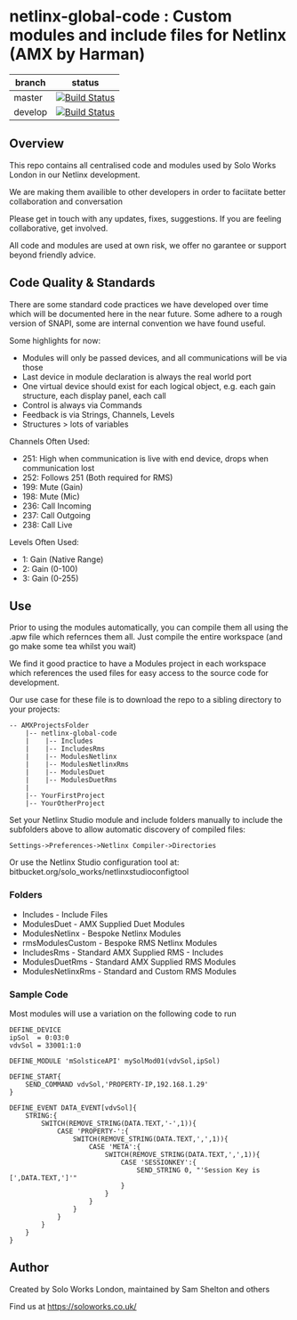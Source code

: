# netlinx-global-code : Custom modules and include files for Netlinx (AMX by Harman)

| branch | status |
|-------|----|
| master  | [![Build Status](https://dev.azure.com/soloworkslondon/WindowsComplierPipelineTest/_apis/build/status/soloworks.netlinx-global-code?branchName=master)](https://dev.azure.com/soloworkslondon/WindowsComplierPipelineTest/_build/latest?definitionId=1&branchName=master) |
| develop | [![Build Status](https://dev.azure.com/soloworkslondon/WindowsComplierPipelineTest/_apis/build/status/soloworks.netlinx-global-code?branchName=develop)](https://dev.azure.com/soloworkslondon/WindowsComplierPipelineTest/_build/latest?definitionId=1&branchName=develop) |


## Overview
This repo contains all centralised code and modules used by Solo Works London in our Netlinx development.

We are making them availible to other developers in order to faciitate better collaboration and conversation

Please get in touch with any updates, fixes, suggestions. If you are feeling collaborative, get involved.

All code and modules are used at own risk, we offer no garantee or support beyond friendly advice. 

## Code Quality & Standards

There are some standard code practices we have developed over time which will be documented here in the near future. Some adhere to a rough version of SNAPI, some are internal convention we have found useful.

Some highlights for now:
* Modules will only be passed devices, and all communications will be via those
* Last device in module declaration is always the real world port
* One virtual device should exist for each logical object, e.g. each gain structure, each display panel, each call
* Control is always via Commands
* Feedback is via Strings, Channels, Levels
* Structures > lots of variables

Channels Often Used:
* 251: High when communication is live with end device, drops when communication lost
* 252: Follows 251 (Both required for RMS)
* 199: Mute (Gain)
* 198: Mute (Mic)
* 236: Call Incoming
* 237: Call Outgoing
* 238: Call Live

Levels Often Used:
* 1: Gain (Native Range)
* 2: Gain (0-100)
* 3: Gain (0-255)


## Use

Prior to using the modules automatically, you can compile them all using the .apw file which refernces them all. Just compile the entire workspace (and go make some tea whilst you wait)

We find it good practice to have a Modules project in each workspace which references the used files for easy access to the source code for development.

Our use case for these file is to download the repo to a sibling directory to your projects:
 
    -- AMXProjectsFolder
        |-- netlinx-global-code
        |    |-- Includes
        |    |-- IncludesRms
        |    |-- ModulesNetlinx
        |    |-- ModulesNetlinxRms
        |    |-- ModulesDuet
        |    |-- ModulesDuetRms
        |
        |-- YourFirstProject
        |-- YourOtherProject

Set your Netlinx Studio module and include folders manually to include the subfolders above to allow automatic discovery of compiled files:
```
Settings->Preferences->Netlinx Compiler->Directories
```
Or use the Netlinx Studio configuration tool at:
bitbucket.org/solo_works/netlinxstudioconfigtool

### Folders

* Includes            - Include Files
* ModulesDuet         - AMX Supplied Duet Modules
* ModulesNetlinx      - Bespoke Netlinx Modules
* rmsModulesCustom    - Bespoke RMS Netlinx Modules
* IncludesRms         - Standard AMX Supplied RMS - Includes
* ModulesDuetRms      - Standard AMX Supplied RMS Modules
* ModulesNetlinxRms   - Standard and Custom RMS Modules

### Sample Code

Most modules will use a variation on the following code to run

```
DEFINE_DEVICE
ipSol  = 0:03:0
vdvSol = 33001:1:0

DEFINE_MODULE 'mSolsticeAPI' mySolMod01(vdvSol,ipSol)

DEFINE_START{
	SEND_COMMAND vdvSol,'PROPERTY-IP,192.168.1.29'
}

DEFINE_EVENT DATA_EVENT[vdvSol]{
	STRING:{
		SWITCH(REMOVE_STRING(DATA.TEXT,'-',1)){
			CASE 'PROPERTY-':{
				SWITCH(REMOVE_STRING(DATA.TEXT,',',1)){
					CASE 'META':{
						SWITCH(REMOVE_STRING(DATA.TEXT,',',1)){
							CASE 'SESSIONKEY':{
								SEND_STRING 0, "'Session Key is [',DATA.TEXT,']'"
							}
						}
					}
				}
			}
		}
	}
}
```

## Author

Created by Solo Works London, maintained by Sam Shelton and others

Find us at https://soloworks.co.uk/